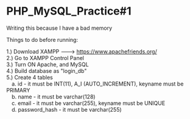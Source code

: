 # PHP_MySQL_Practice#1

Writing this because I have a bad memory

Things to do before running:

1.) Download XAMPP ---> https://www.apachefriends.org/ <br>
2.) Go to XAMPP Control Panel <br>
3.) Turn ON Apache, and MySQL <br>
4.) Build database as "login_db" <br>
5.) Create 4 tables <br>
  &emsp;a. id - it must be INT(11), A_I (AUTO_INCREMENT), keyname must be PRIMARY<br>
  &emsp;b. name - it must be varchar(128)<br>
  &emsp;c. email - it must be varchar(255), keyname must be UNIQUE<br>
  &emsp;d. password_hash - it must be varchar(255)<br>
